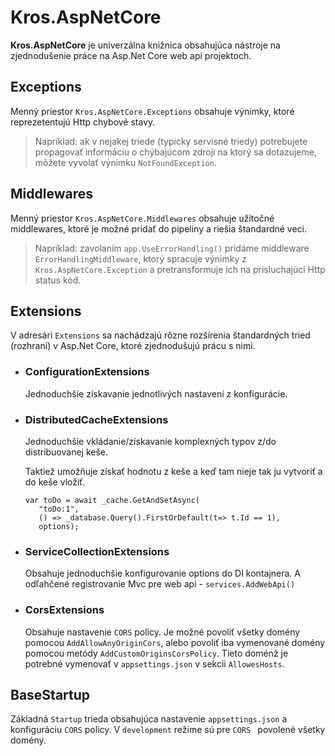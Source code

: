 # Kros.AspNetCore

**Kros.AspNetCore** je univerzálna knižnica obsahujúca nástroje na zjednodušenie práce na Asp.Net Core web api projektoch.

## Exceptions

Menný priestor `Kros.AspNetCore.Exceptions` obsahuje výnimky, ktoré reprezetentujú Http chybové stavy.

> Napríklad: ak v nejakej triede (typicky servisné triedy) potrebujete propagovať informáciu o chýbajúcom zdroji na ktorý sa dotazujeme, môžete vyvolať výnimku `NotFoundException`.

## Middlewares

Menný priestor `Kros.AspNetCore.Middlewares` obsahuje užitočné middlewares, ktoré je možné pridať do pipeliny a riešia štandardné veci.

> Napríklad: zavolaním `app.UseErrorHandling()` pridáme middleware `ErrorHandlingMiddleware`, ktorý spracuje výnimky z `Kros.AspNetCore.Exception` a pretransformuje ich na prisluchajúci Http status kód.

## Extensions

V adresári `Extensions` sa nachádzajú rôzne rozšírenia štandardných tried (rozhraní) v Asp.Net Core, ktoré zjednodušujú prácu s nimi.

- ### ConfigurationExtensions

  Jednoduchšie získavanie jednotlivých nastavení z konfigurácie.

- ### DistributedCacheExtensions

  Jednoduchšie vkládanie/získavanie komplexných typov z/do distribuovanej keše.

  Taktiež umožňuje získať hodnotu z keše a keď tam nieje tak ju vytvoriť a do keše vložiť.

  ```CSharp
  var toDo = await _cache.GetAndSetAsync(
     "toDo:1",
     () => _database.Query().FirstOrDefault(t=> t.Id == 1),
     options);
  ```

- ### ServiceCollectionExtensions

  Obsahuje jednoduchšie konfigurovanie options do DI kontajnera. A odľahčené registrovanie Mvc pre web api - `services.AddWebApi()`
  
- ### CorsExtensions
  
  Obsahuje nastavenie `CORS` policy. Je možné povoliť všetky domény pomocou `AddAllowAnyOriginCors`, alebo povoliť iba vymenované domény pomocou metódy `AddCustomOriginsCorsPolicy`. Tieto doménž je potrebné vymenovať v `appsettings.json` v sekcii `AllowesHosts`.

## BaseStartup

Základná `Startup` trieda obsahujúca nastavenie `appsettings.json` a konfiguráciu `CORS` policy. V `development` režime sú pre `CORS ` povolené všetky domény.
